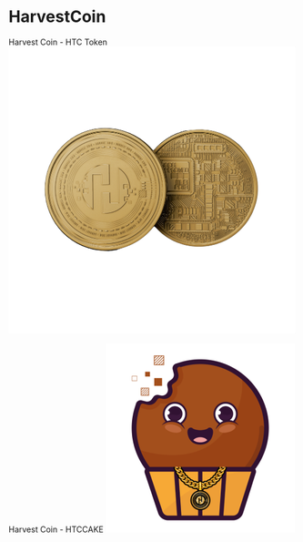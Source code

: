 # HarvestCoin
Harvest Coin - HTC Token
![Image text](https://github.com/HTC-BAF/HarvestCoin/blob/main/Logo/htc_frond_end.png)

Harvest Coin - HTCCAKE
![Image text](https://github.com/HTC-BAF/HarvestCoin/blob/main/Logo/COIN_HTCCAKE.png)
